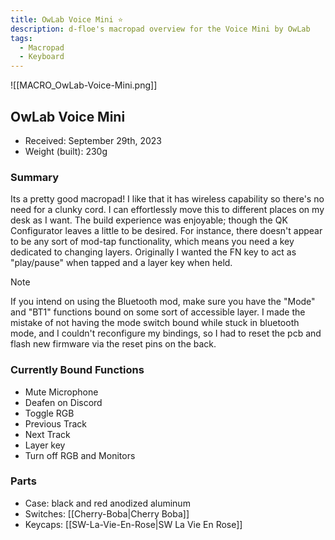 ```yaml
---
title: OwLab Voice Mini ⭐
description: d-floe's macropad overview for the Voice Mini by OwLab
tags:
  - Macropad
  - Keyboard
---
```


![[MACRO_OwLab-Voice-Mini.png]]

## OwLab Voice Mini

- Received: September 29th, 2023
- Weight (built): 230g

### Summary

Its a pretty good macropad! I like that it has wireless capability so there's no need for a clunky cord. I can effortlessly move this to different places on my desk as I want.
The build experience was enjoyable; though the QK Configurator leaves a little to be desired. For instance, there doesn't appear to be any sort of mod-tap functionality, which means you need a key dedicated to changing layers. Originally I wanted the FN key to act as "play/pause" when tapped and a layer key when held.

> [!note]
> If you intend on using the Bluetooth mod, make sure you have the "Mode" and "BT1" functions bound on some sort of accessible layer.
> I made the mistake of not having the mode switch bound while stuck in bluetooth mode, and I couldn't reconfigure my bindings, so I had to reset the pcb and flash new firmware via the reset pins on the back.

### Currently Bound Functions

- Mute Microphone
- Deafen on Discord
- Toggle RGB
- Previous Track
- Next Track
- Layer key
- Turn off RGB and Monitors

### Parts

- Case: black and red anodized aluminum
- Switches: [[Cherry-Boba|Cherry Boba]]
- Keycaps: [[SW-La-Vie-En-Rose|SW La Vie En Rose]]
